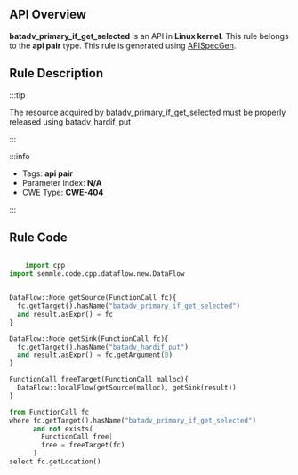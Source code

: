 ---
---


## API Overview
**batadv_primary_if_get_selected** is an API in **Linux kernel**. This rule belongs to the **api pair** type. This rule is generated using [APISpecGen](../../tools/APISpecGen).
## Rule Description

:::tip

The resource acquired by batadv_primary_if_get_selected must be properly released using batadv_hardif_put

:::

:::info

- Tags: **api pair**
- Parameter Index: **N/A**
- CWE Type: **CWE-404**

:::

## Rule Code
```python

    import cpp
import semmle.code.cpp.dataflow.new.DataFlow


DataFlow::Node getSource(FunctionCall fc){
  fc.getTarget().hasName("batadv_primary_if_get_selected")
  and result.asExpr() = fc
}

DataFlow::Node getSink(FunctionCall fc){
  fc.getTarget().hasName("batadv_hardif_put")
  and result.asExpr() = fc.getArgument(0)
}

FunctionCall freeTarget(FunctionCall malloc){
  DataFlow::localFlow(getSource(malloc), getSink(result))
}

from FunctionCall fc
where fc.getTarget().hasName("batadv_primary_if_get_selected")
      and not exists(
        FunctionCall free| 
        free = freeTarget(fc)
      )
select fc.getLocation()

    
```